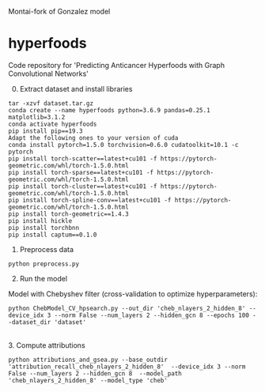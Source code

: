 Montai-fork of Gonzalez model
# hyperfoods


Code repository for 'Predicting Anticancer Hyperfoods with Graph Convolutional Networks'


0. Extract dataset and install libraries
```
tar -xzvf dataset.tar.gz
conda create --name hyperfoods python=3.6.9 pandas=0.25.1 matplotlib=3.1.2
conda activate hyperfoods
pip install pip==19.3
Adapt the following ones to your version of cuda
conda install pytorch=1.5.0 torchvision=0.6.0 cudatoolkit=10.1 -c pytorch
pip install torch-scatter==latest+cu101 -f https://pytorch-geometric.com/whl/torch-1.5.0.html
pip install torch-sparse==latest+cu101 -f https://pytorch-geometric.com/whl/torch-1.5.0.html
pip install torch-cluster==latest+cu101 -f https://pytorch-geometric.com/whl/torch-1.5.0.html
pip install torch-spline-conv==latest+cu101 -f https://pytorch-geometric.com/whl/torch-1.5.0.html
pip install torch-geometric==1.4.3
pip install hickle
pip install torchbnn
pip install captum==0.1.0
```



1. Preprocess data

```
python preprocess.py
```



2. Run the model

Model with Chebyshev filter (cross-validation to optimize hyperparameters):
<br>

```
python ChebModel_CV_hpsearch.py --out_dir 'cheb_nlayers_2_hidden_8' --device_idx 3 --norm False --num_layers 2 --hidden_gcn 8 --epochs 100 --dataset_dir 'dataset' 
```

<br>
3. Compute attributions
<br>

```
python attributions_and_gsea.py --base_outdir 'attribution_recall_cheb_nlayers_2_hidden_8'  --device_idx 3 --norm False --num_layers 2 --hidden_gcn 8  --model_path 'cheb_nlayers_2_hidden_8' --model_type 'cheb' 
```

<br>



